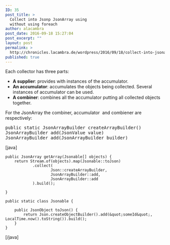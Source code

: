 ```yaml
---
ID: 35
post_title: >
  Collect into Jsonp JsonArray using
  without using foreach
author: alacambra
post_date: 2016-09-18 15:27:04
post_excerpt: ""
layout: post
permalink: >
  http://chronicles.lacambra.de/wordpress/2016/09/18/collect-into-jsonarray-using-without-using-foreach/
published: true
---
```

Each collector has three parts:
<ul>
 	<li><strong>A supplier</strong>: provides with instances of the accumulator.</li>
 	<li><strong>An accumulator</strong>: accumulates the objects being collected. Several instances of accumulator can be used.</li>
 	<li><strong>A combiner</strong>: combines all the accumulator putting all collected objects together.</li>
</ul>
For the JsonArray the combiner, accumulator  and combiener are respectively:
<pre>public static JsonArrayBuilder createArrayBuilder()
JsonArrayBuilder add(JsonValue value)
JsonArrayBuilder add(JsonArrayBuilder builder)</pre>

[java]

    public JsonArray getArray(Jsonable[] objects) {
        return Stream.of(objects).map(Jsonable::toJson)
                .collect(
                        Json::createArrayBuilder,
                        JsonArrayBuilder::add,
                        JsonArrayBuilder::add
                ).build();

    }

    public static class Jsonable {

        public JsonObject toJson() {
            return Json.createObjectBuilder().add(&quot;someId&quot;, LocalTime.now().toString()).build();
        }
    }

[/java]